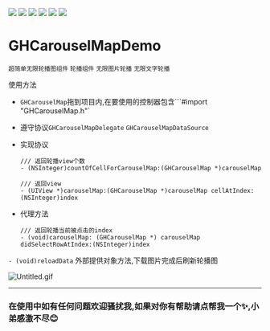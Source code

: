 ![](https://img.shields.io/badge/platform-iOS-red.svg) ![](https://img.shields.io/badge/language-Objective--C-orange.svg) 
![](https://img.shields.io/badge/license-MIT%20License-brightgreen.svg) 
![](https://img.shields.io/appveyor/ci/gruntjs/grunt.svg)
![](https://img.shields.io/vscode-marketplace/d/repo.svg)
![](https://img.shields.io/cocoapods/l/packageName.svg)

# GHCarouselMapDemo
`超简单无限轮播图组件` `轮播组件` `无限图片轮播` `无限文字轮播`




使用方法

* `GHCarouselMap`拖到项目内,在要使用的控制器包含```#import "GHCarouselMap.h"`


* 遵守协议`GHCarouselMapDelegate` `GHCarouselMapDataSource`


* 实现协议

  ```
  /// 返回轮播view个数
  - (NSInteger)countOfCellForCarouselMap:(GHCarouselMap *)carouselMap
  
  /// 返回view
  - (UIView *)carouselMap:(GHCarouselMap *)carouselMap cellAtIndex:(NSInteger)index
  
  ```


* 代理方法

  ```
  /// 返回轮播当前被点击的index
  - (void)carouselMap: (GHCarouselMap *) carouselMap didSelectRowAtIndex:(NSInteger)index 

  ```
 
`- (void)reloadData` 外部提供对象方法,下载图片完成后刷新轮播图
 
 
![Untitled.gif](https://upload-images.jianshu.io/upload_images/1419035-cd995fcf1da1d1b1.gif?imageMogr2/auto-orient/strip)

---


### 在使用中如有任何问题欢迎骚扰我,如果对你有帮助请点帮我一个✨,小弟感激不尽:blush: